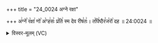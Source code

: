 +++
title = "24_0024 अग्ने रक्षा"

+++
अ꣢ग्ने꣣ र꣡क्षा꣢ णो꣣ अ꣡ꣳह꣢सः꣣ प्र꣡ति꣢ स्म देव रीष꣣तः꣢। त꣡पि꣢ष्ठैर꣣ज꣡रो꣢ दह ॥ 24:0024 ॥

<details><summary>विस्वर-मूलम् (VC)</summary>

अग्ने रक्षा णो अꣳहसः प्रति स्म देव रीषतः । तपिष्ठैरजरो दह ॥२४॥
</details>